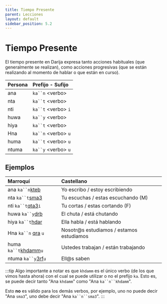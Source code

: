 ```yaml
---
title: Tiempo Presente
parent: Lecciones
layout: default
sidebar_position: 5.2
---
```


# Tiempo Presente

El tiempo presente en Darija expresa tanto acciones habituales (que generalmente se realizan), como acciones progresivas (que se están realizando al momento de hablar o que están en curso).

| Persona | Prefijo - Sufijo      |
|:--------|:----------------------|
| ana     | `ka``n` \<verbo\>     |
| nta     | `ka``t` \<verbo\>     |
| nti     | `ka``t` \<verbo\> `i` |
| huwa    | `ka``y` \<verbo\>     |
| hiya    | `ka``t` \<verbo\>     |
| Hna     | `ka``n` \<verbo\> `u` |
| huma    | `ka``t` \<verbo\> `u` |
| ntuma   | `ka``y` \<verbo\> `u` |


## Ejemplos

| Marroquí                                   | Castellano                               |
|:-------------------------------------------|:-----------------------------------------|
| ana `ka``n`[kteb](../verbos/escribir)      | Yo escribo / estoy escribiendo           |
| nta `ka``t`[sma3](../verbos/escuchar)      | Tu escuchas / estas escuchando (M)       |
| nti `ka``t`[qta3](../verbos/cortar)`i`     | Tu cortas / estas cortando (F)           |
| huwa `ka``y`[drb](../verbos/chutar)        | El chuta / está chutando                 |
| hiya `ka``t`[hdar](../verbos/hablar)       | Ella habla / está hablando               |
| Hna  `ka``n` [qra](../verbos/estudiar) `u` | Nosotr@s estudiamos / estamos estudiamos |
| huma `ka``t`[khdamm](../verbos/trabajar)`u` | Ustedes trabajan / están trabajando      |
| ntuma `ka``y`[3rf](../verbos/saber)`u`     | Ell@s saben                              |

:::tip
Algo importante a notar es que `khdamm` es el único verbo (de los que vimos hasta ahora) con el
cual se puede utilizar o no el prefijo `ka`. Esto es, se puede decir tanto "Ana `khdamm`" como "Ana `ka``n``khdamm`".

Esto **no** es válido para los demás verbos, por ejemplo, uno no puede decir "Ana `sma3`", uno debe decir "Ana `ka``n``sma3`".
:::